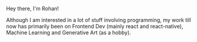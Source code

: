 Hey there, I'm Rohan!

Although I am interested in a lot of stuff involving programming, my work till now has primarily been on Frontend Dev (mainly react and react-native), Machine Learning and Generative Art (as a hobby).
